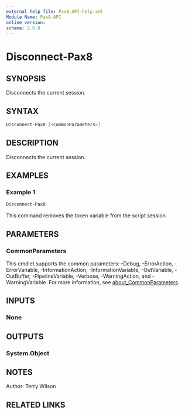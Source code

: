 ```yaml
---
external help file: Pax8-API-help.xml
Module Name: Pax8-API
online version:
schema: 2.0.0
---
```


# Disconnect-Pax8

## SYNOPSIS
Disconnects the current session.

## SYNTAX

```powershell
Disconnect-Pax8 [<CommonParameters>]
```

## DESCRIPTION
Disconnects the current session.

## EXAMPLES

### Example 1
```powershell
Disconnect-Pax8
```

This command removes the token variable from the script session.

## PARAMETERS

### CommonParameters
This cmdlet supports the common parameters: -Debug, -ErrorAction, -ErrorVariable, -InformationAction, -InformationVariable, -OutVariable, -OutBuffer, -PipelineVariable, -Verbose, -WarningAction, and -WarningVariable. For more information, see [about_CommonParameters](http://go.microsoft.com/fwlink/?LinkID=113216).

## INPUTS

### None

## OUTPUTS

### System.Object
## NOTES
Author: Terry Wilson

## RELATED LINKS
